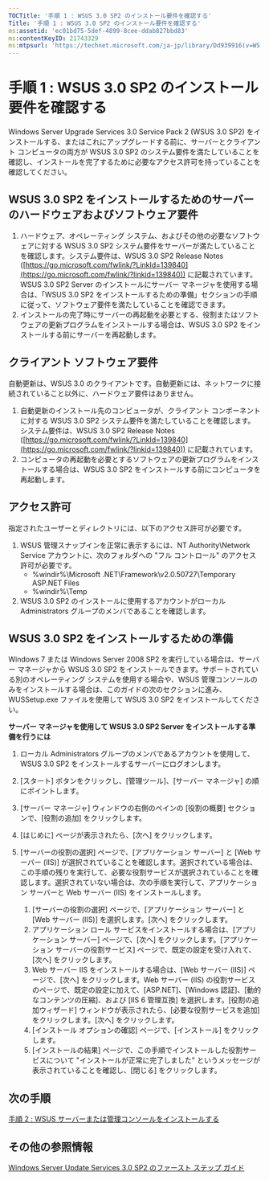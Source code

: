 ```yaml
---
TOCTitle: '手順 1 : WSUS 3.0 SP2 のインストール要件を確認する'
Title: '手順 1 : WSUS 3.0 SP2 のインストール要件を確認する'
ms:assetid: 'ec01bd75-5def-4899-8cee-ddab827bbd83'
ms:contentKeyID: 21743329
ms:mtpsurl: 'https://technet.microsoft.com/ja-jp/library/Dd939916(v=WS.10)'
---
```


手順 1 : WSUS 3.0 SP2 のインストール要件を確認する
==================================================

Windows Server Upgrade Services 3.0 Service Pack 2 (WSUS 3.0 SP2) をインストールする、またはこれにアップグレードする前に、サーバーとクライアント コンピュータの両方が WSUS 3.0 SP2 のシステム要件を満たしていることを確認し、インストールを完了するために必要なアクセス許可を持っていることを確認してください。

WSUS 3.0 SP2 をインストールするためのサーバーのハードウェアおよびソフトウェア要件
---------------------------------------------------------------------------------

1.  ハードウェア、オペレーティング システム、およびその他の必要なソフトウェアに対する WSUS 3.0 SP2 システム要件をサーバーが満たしていることを確認します。システム要件は、WSUS 3.0 SP2 Release Notes ([https://go.microsoft.com/fwlink/?LinkId=139840](https://go.microsoft.com/fwlink/?linkid=139840)) に記載されています。WSUS 3.0 SP2 Server のインストールにサーバー マネージャを使用する場合は、「WSUS 3.0 SP2 をインストールするための準備」セクションの手順に従って、ソフトウェア要件を満たしていることを確認できます。
2.  インストールの完了時にサーバーの再起動を必要とする、役割またはソフトウェアの更新プログラムをインストールする場合は、WSUS 3.0 SP2 をインストールする前にサーバーを再起動します。

クライアント ソフトウェア要件
-----------------------------

自動更新は、WSUS 3.0 のクライアントです。自動更新には、ネットワークに接続されていること以外に、ハードウェア要件はありません。

1.  自動更新のインストール先のコンピュータが、クライアント コンポーネントに対する WSUS 3.0 SP2 システム要件を満たしていることを確認します。システム要件は、WSUS 3.0 SP2 Release Notes ([https://go.microsoft.com/fwlink/?LinkId=139840](https://go.microsoft.com/fwlink/?linkid=139840)) に記載されています。
2.  コンピュータの再起動を必要とするソフトウェアの更新プログラムをインストールする場合は、WSUS 3.0 SP2 をインストールする前にコンピュータを再起動します。

アクセス許可
------------

指定されたユーザーとディレクトリには、以下のアクセス許可が必要です。

1.  WSUS 管理スナップインを正常に表示するには、NT Authority\\Network Service アカウントに、次のフォルダへの "フル コントロール" のアクセス許可が必要です。
    -   %windir%\\Microsoft .NET\\Framework\\v2.0.50727\\Temporary ASP.NET Files
    -   %windir%\\Temp
2.  WSUS 3.0 SP2 のインストールに使用するアカウントがローカル Administrators グループのメンバであることを確認します。

WSUS 3.0 SP2 をインストールするための準備
-----------------------------------------

Windows 7 または Windows Server 2008 SP2 を実行している場合は、サーバー マネージャから WSUS 3.0 SP2 をインストールできます。サポートされている別のオペレーティング システムを使用する場合や、WSUS 管理コンソールのみをインストールする場合は、このガイドの次のセクションに進み、WUSSetup.exe ファイルを使用して WSUS 3.0 SP2 をインストールしてください。

**サーバー マネージャを使用して WSUS 3.0 SP2 Server をインストールする準備を行うには**
1.  ローカル Administrators グループのメンバであるアカウントを使用して、WSUS 3.0 SP2 をインストールするサーバーにログオンします。

2.  \[スタート\] ボタンをクリックし、\[管理ツール\]、\[サーバー マネージャ\] の順にポイントします。

3.  \[サーバー マネージャ\] ウィンドウの右側のペインの \[役割の概要\] セクションで、\[役割の追加\] をクリックします。

4.  \[はじめに\] ページが表示されたら、\[次へ\] をクリックします。

5.  \[サーバーの役割の選択\] ページで、\[アプリケーション サーバー\] と \[Web サーバー (IIS)\] が選択されていることを確認します。選択されている場合は、この手順の残りを実行して、必要な役割サービスが選択されていることを確認します。選択されていない場合は、次の手順を実行して、アプリケーション サーバーと Web サーバー (IIS) をインストールします。

    1.  \[サーバーの役割の選択\] ページで、\[アプリケーション サーバー\] と \[Web サーバー (IIS)\] を選択します。\[次へ\] をクリックします。
    2.  アプリケーション ロール サービスをインストールする場合は、\[アプリケーション サーバー\] ページで、\[次へ\] をクリックします。\[アプリケーション サーバーの役割サービス\] ページで、既定の設定を受け入れて、\[次へ\] をクリックします。
    3.  Web サーバー IIS をインストールする場合は、\[Web サーバー (IIS)\] ページで、\[次へ\] をクリックします。Web サーバー (IIS) の役割サービスのページで、既定の設定に加えて、\[ASP.NET\]、\[Windows 認証\]、\[動的なコンテンツの圧縮\]、および \[IIS 6 管理互換\] を選択します。\[役割の追加ウィザード\] ウィンドウが表示されたら、\[必要な役割サービスを追加\] をクリックします。\[次へ\] をクリックします。
    4.  \[インストール オプションの確認\] ページで、\[インストール\] をクリックします。
    5.  \[インストールの結果\] ページで、この手順でインストールした役割サービスについて "インストールが正常に完了しました" というメッセージが表示されていることを確認し、\[閉じる\] をクリックします。

次の手順
--------

[手順 2 : WSUS サーバーまたは管理コンソールをインストールする](https://technet.microsoft.com/6db6fcb0-c55d-43b9-9b07-4040c6267759)

その他の参照情報
----------------

[Windows Server Update Services 3.0 SP2 のファースト ステップ ガイド](https://technet.microsoft.com/4b504edc-93b3-45b0-a7e8-d0107f1a4442)
